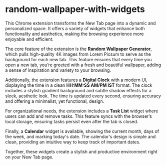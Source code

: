 # random-wallpaper-with-widgets
This Chrome extension transforms the New Tab page into a dynamic and personalized space. It offers a variety of widgets that enhance both functionality and aesthetics, making the browsing experience more enjoyable and efficient.

The core feature of the extension is the **Random Wallpaper Generator**, which pulls high-quality 4K images from Lorem Picsum to serve as the background for each new tab. This feature ensures that every time you open a new tab, you’re greeted with a fresh and beautiful wallpaper, adding a sense of inspiration and variety to your browsing.

Additionally, the extension features a **Digital Clock** with a modern UI, displaying the time in a clean **HH:MM:SS AM/PM IST** format. The clock includes a stylish gradient background and subtle shadow effects for a sleek, aesthetic look. The time is updated every second, ensuring accuracy and offering a minimalist, yet functional, design.

For organizational needs, the extension includes a **Task List** widget where users can add and remove tasks. This feature syncs with the browser’s local storage, ensuring tasks persist even after the tab is closed. 

Finally, a **Calendar** widget is available, showing the current month, days of the week, and marking today's date. The calendar's design is simple and clean, providing an intuitive way to keep track of important dates.

Together, these widgets create a stylish and productive environment right on your New Tab page.
